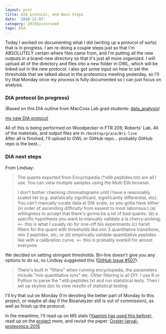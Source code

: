 ```yaml
---
layout: post
title: DIA protocol, and Next Steps
date: '2018-12-07'
category: 2015Oysterseed
tags: DIA
---
```

Today I worked on documenting what I did (writing up a protocol of sorts) that is in progress. I am re-doing a couple steps just so that I'm ABSOLUTELY certain where files came from, and I'm putting all the new outputs in a brand-new directory so that it's just all more organized. I will upload all of the directory and files into a new folder in OWL, which will be linked out in the new protocol. I also got some input on how to set the thresholds that we talked about in the proteomics meeting yesterday, so I'll try that Monday once my process is fully documented so I can just focus on analysis. 

### DIA protocol (in progress) 
(Based on this DIA outline from MacCoss Lab grad students: [data_analysis](https://docs.google.com/document/d/1Vr3wE7Z8eJVenUWgbxJ3CmXxCoNiba_HYQXh7sNce_k/edit))    

[my new DIA protocol](https://github.com/RobertsLab/project-pacific.oyster-larvae/blob/master/DIA_2015/protocol/DIA-protocol.md) 

All of this is being performed on Woodpecker in FTR 209, Roberts' Lab. All of the materials, and output files are in ```/Desktop/grace/Bri-line```    
After all is finished, I'll upload to OWL or GitHub repo... probably GitHub repo is the best... 

### DIA next steps
From Lindsay:   
> The quants exported from Encyclopedia (*.elib.peptides.txt) are all I use. You can view multiple samples using the Multi Elib browser. 

> I don't bother checking chromatograms until I have a reasonably scaled list (e.g. statistically significant, significantly differential, etc). You can't manually curate data at DIA scale, so you gotta have either 
(in order of ascending difficulty from easiest to most laborious:)
(a) willingness to accept that there's gonna be a lot of bad quants; 
(b) a specific hypothesis you want to manually validate a la cherry-picking; <-- this is what I usually do for one-off bio experiments
(c) harsh filters for the quant with thresholds like min 3 quantitative transitions, min 2 peptides, etc; or 
(d) empirically validate quantitative peptides like with a calibration curve. <-- this is probably overkill for almost everyone

We decided on setting stringent thresholds. Bri-line doesn't give you any options to do so, so Lindsay suggested this ([GitHub Issue #507](https://github.com/RobertsLab/resources/issues/507)):   
> There's built in "filters" when running encyclopedia, the parameters include "min quantitative ions" etc. Other filtering is all DIY. I use R or Python to parse the *.elib.peptides.txt and run statistical tests. Then I set up skyline doc to view results of statistical testing 

I'll try that out on Monday (I'm devoting the better part of Monday to this project, or maybe all day if the Bioanalyzer still is out of commission), as well as finish up the protocol.

In the meantime, I'll read up on MS stats ([Yaamini has used this before](https://yaaminiv.github.io/Selecting-SRM-Targets-Part3/)), read up on the [project](https://github.com/RobertsLab/project-pacific.oyster-larvae/wiki/2015-Oyster-Seed-experiment-23C-vs.-29C) more, and revisit the paper: [Oyster-larval-proteomics-2015](https://docs.google.com/document/d/1OaYNzlOJr5QibCYt8--GMNGvXlzHPR9_daCkNUVkj-U/edit) 
